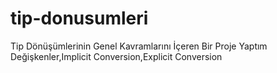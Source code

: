 # tip-donusumleri
Tip Dönüşümlerinin Genel Kavramlarını İçeren Bir Proje Yaptım
Değişkenler,Implicit Conversion,Explicit Conversion
